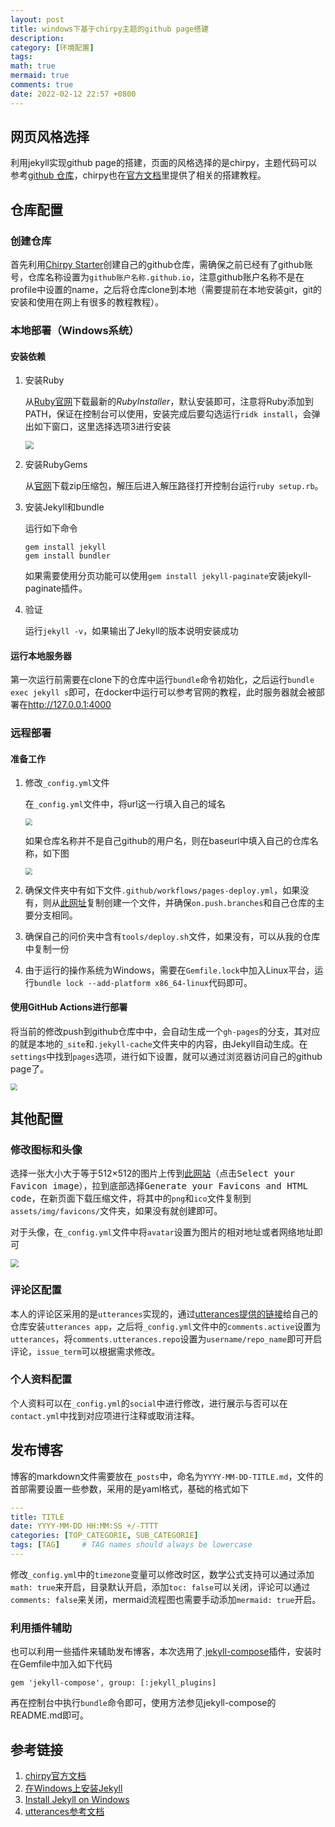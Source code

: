 ```yaml
---
layout: post
title: windows下基于chirpy主题的github page搭建
description:
category: [环境配置]
tags:
math: true
mermaid: true
comments: true
date: 2022-02-12 22:57 +0800
---
```

## 网页风格选择

利用jekyll实现github page的搭建，页面的风格选择的是chirpy，主题代码可以参考[github 仓库](https://github.com/cotes2020/jekyll-theme-chirpy)，chirpy也在[官方文档](https://chirpy.cotes.page/)里提供了相关的搭建教程。

## 仓库配置

### 创建仓库

首先利用[Chirpy Starter](https://github.com/cotes2020/chirpy-starter/generate)创建自己的github仓库，需确保之前已经有了github账号，仓库名称设置为`github账户名称.github.io`，注意github账户名称不是在profile中设置的name，之后将仓库clone到本地（需要提前在本地安装git，git的安装和使用在网上有很多的教程教程）。

### 本地部署（Windows系统）

#### 安装依赖

1. 安装Ruby

    从[Ruby官网](https://rubyinstaller.org/downloads/)下载最新的*RubyInstaller*，默认安装即可，注意将Ruby添加到PATH，保证在控制台可以使用，安装完成后要勾选运行`ridk install`，会弹出如下窗口，这里选择选项3进行安装

    <img src="https://gitee.com/LincolnLi/blog-images/raw/master/img/20220212093127.png" style="zoom: 80%;" />

2. 安装RubyGems

   从[官网](https://rubygems.org/pages/download)下载zip压缩包，解压后进入解压路径打开控制台运行`ruby setup.rb`。

3. 安装Jekyll和bundle

   运行如下命令

   ``` shell
   gem install jekyll
   gem install bundler
   ```

   如果需要使用分页功能可以使用`gem install jekyll-paginate`安装jekyll-paginate插件。

4. 验证

   运行`jekyll -v`，如果输出了Jekyll的版本说明安装成功

#### 运行本地服务器

第一次运行前需要在clone下的仓库中运行`bundle`命令初始化，之后运行`bundle exec jekyll s`即可，在docker中运行可以参考官网的教程，此时服务器就会被部署在<http://127.0.0.1:4000>

### 远程部署

#### 准备工作

1. 修改`_config.yml`文件

    在`_config.yml`文件中，将url这一行填入自己的域名

    <img src="https://gitee.com/LincolnLi/blog-images/raw/master/img/20220212143644.png" style="zoom:67%;" />

    如果仓库名称并不是自己github的用户名，则在baseurl中填入自己的仓库名称，如下图

    <img src="https://gitee.com/LincolnLi/blog-images/raw/master/img/20220212144210.png" style="zoom:67%;" />

2. 确保文件夹中有如下文件`.github/workflows/pages-deploy.yml`，如果没有，则从[此网址](https://github.com/cotes2020/jekyll-theme-chirpy/blob/master/.github/workflows/pages-deploy.yml.hook)复制创建一个文件，并确保`on.push.branches`和自己仓库的主要分支相同。
3. 确保自己的问价夹中含有`tools/deploy.sh`文件，如果没有，可以从我的仓库中复制一份
4. 由于运行的操作系统为Windows，需要在`Gemfile.lock`中加入Linux平台，运行`bundle lock --add-platform x86_64-linux`代码即可。

#### 使用GitHub Actions进行部署

将当前的修改push到github仓库中中，会自动生成一个`gh-pages`的分支，其对应的就是本地的`_site`和`.jekyll-cache`文件夹中的内容，由Jekyll自动生成。在`settings`中找到`pages`选项，进行如下设置，就可以通过浏览器访问自己的github page了。

<img src="https://gitee.com/LincolnLi/blog-images/raw/master/img/20220212173203.png" style="zoom: 67%;" />

## 其他配置

### 修改图标和头像

选择一张大小大于等于512$\times$512的图片上传到[此网站](https://realfavicongenerator.net/)（点击<kbd>Select your Favicon image</kbd>），拉到底部选择<kbd>Generate your Favicons and HTML code</kbd>，在新页面下载压缩文件，将其中的`png`和`ico`文件复制到`assets/img/favicons/`文件夹，如果没有就创建即可。

对于头像，在`_config.yml`文件中将`avatar`设置为图片的相对地址或者网络地址即可

<img src="https://gitee.com/LincolnLi/blog-images/raw/master/img/20220212180626.png" style="zoom: 80%;" />

### 评论区配置

本人的评论区采用的是`utterances`实现的，通过[utterances提供的链接](https://github.com/apps/utterances)给自己的仓库安装`utterances app`，之后将`_config.yml`文件中的`comments.active`设置为`utterances`，将`comments.utterances.repo`设置为`username/repo_name`即可开启评论，`issue_term`可以根据需求修改。

### 个人资料配置

个人资料可以在`_config.yml`的`social`中进行修改，进行展示与否可以在`contact.yml`中找到对应项进行注释或取消注释。

## 发布博客

博客的markdown文件需要放在`_posts`中，命名为`YYYY-MM-DD-TITLE.md`，文件的首部需要设置一些参数，采用的是yaml格式，基础的格式如下

```yaml
---
title: TITLE
date: YYYY-MM-DD HH:MM:SS +/-TTTT
categories: [TOP_CATEGORIE, SUB_CATEGORIE]
tags: [TAG]     # TAG names should always be lowercase
---
```

修改`_config.yml`中的`timezone`变量可以修改时区，数学公式支持可以通过添加`math: true`来开启，目录默认开启，添加`toc: false`可以关闭，评论可以通过`comments: false`来关闭，mermaid流程图也需要手动添加`mermaid: true`开启。

### 利用插件辅助

也可以利用一些插件来辅助发布博客，本次选用了[ jekyll-compose](https://github.com/jekyll/jekyll-compose)插件，安装时在Gemfile中加入如下代码

```
gem 'jekyll-compose', group: [:jekyll_plugins]
```

再在控制台中执行`bundle`命令即可，使用方法参见jekyll-compose的README.md即可。

## 参考链接

1. [chirpy官方文档](https://chirpy.cotes.page/)
1. [在Windows上安装Jekyll](https://www.jianshu.com/p/58e2c5ea3103)
2. [Install Jekyll on Windows](https://idratherbewriting.com/documentation-theme-jekyll/mydoc_install_jekyll_on_windows.html#bundler)
2. [utterances参考文档](https://utteranc.es/)
